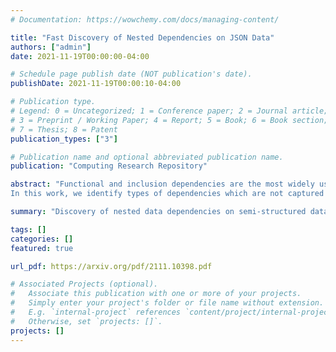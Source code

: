 ```yaml
---
# Documentation: https://wowchemy.com/docs/managing-content/

title: "Fast Discovery of Nested Dependencies on JSON Data"
authors: ["admin"]
date: 2021-11-19T00:00:00-04:00

# Schedule page publish date (NOT publication's date).
publishDate: 2021-11-19T00:00:10-04:00

# Publication type.
# Legend: 0 = Uncategorized; 1 = Conference paper; 2 = Journal article;
# 3 = Preprint / Working Paper; 4 = Report; 5 = Book; 6 = Book section;
# 7 = Thesis; 8 = Patent
publication_types: ["3"]

# Publication name and optional abbreviated publication name.
publication: "Computing Research Repository"

abstract: "Functional and inclusion dependencies are the most widely used classes of data dependencies in data profiling due to their ability to identify relationships in data such as primary and foreign keys. These relationships are equally important when dealing with nested data formats such as JSON. However, the definition of functional and inclusion dependencies makes use of a flat, unnested relational model which misses many useful types of dependencies on data which involve nested data models.
In this work, we identify types of dependencies which are not captured by traditional functional and inclusion dependencies but which nevertheless capture meaningful relationships among nested data. We also demonstrate how algorithms for mining these traditional dependencies can be adapted to also mine nested dependencies. The first strategy simply flattens the input data and feeds into unmodified existing algorithms. We present a second strategy which instead adapts the algorithm to efficiently process JSON data as input which in some cases leads to a reduction in runtime by multiple orders of magnitude on real-world datasets. We further show how these algorithms can be adapted to produce useful results in the presence of a percentage of incomplete or invalid data."

summary: "Discovery of nested data dependencies on semi-structured data sources."

tags: []
categories: []
featured: true

url_pdf: https://arxiv.org/pdf/2111.10398.pdf

# Associated Projects (optional).
#   Associate this publication with one or more of your projects.
#   Simply enter your project's folder or file name without extension.
#   E.g. `internal-project` references `content/project/internal-project/index.md`.
#   Otherwise, set `projects: []`.
projects: []
---
```

